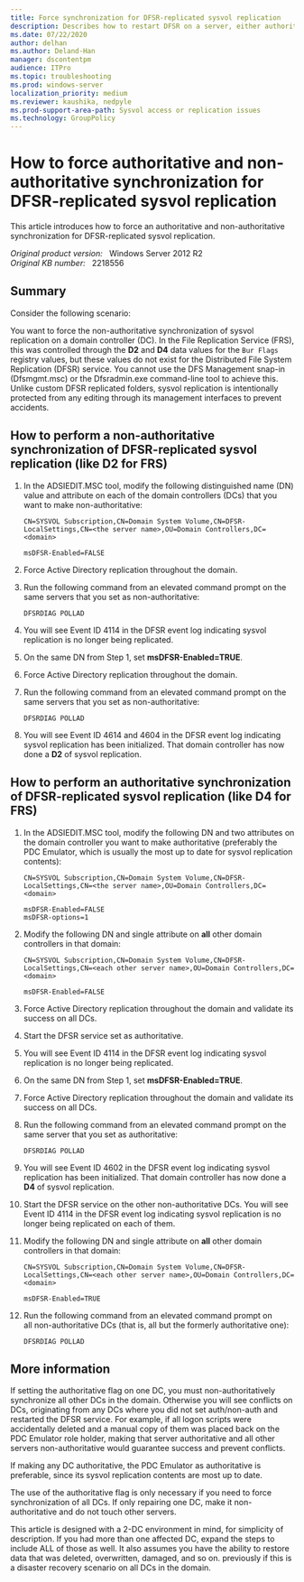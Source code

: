 ```yaml
---
title: Force synchronization for DFSR-replicated sysvol replication
description: Describes how to restart DFSR on a server, either authoritatively or non-authoritative.
ms.date: 07/22/2020
author: delhan
ms.author: Deland-Han
manager: dscontentpm
audience: ITPro
ms.topic: troubleshooting
ms.prod: windows-server
localization_priority: medium
ms.reviewer: kaushika, nedpyle
ms.prod-support-area-path: Sysvol access or replication issues
ms.technology: GroupPolicy
---
```

# How to force authoritative and non-authoritative synchronization for DFSR-replicated sysvol replication

This article introduces how to force an authoritative and non-authoritative synchronization for DFSR-replicated sysvol replication.

_Original product version:_ &nbsp; Windows Server 2012 R2  
_Original KB number:_ &nbsp; 2218556

## Summary

Consider the following scenario:

You want to force the non-authoritative synchronization of sysvol replication on a domain controller (DC). In the File Replication Service (FRS), this was controlled through the **D2** and **D4** data values for the `Bur Flags` registry values, but these values do not exist for the Distributed File System Replication (DFSR) service. You cannot use the DFS Management snap-in (Dfsmgmt.msc) or the Dfsradmin.exe command-line tool to achieve this. Unlike custom DFSR replicated folders, sysvol replication is intentionally protected from any editing through its management interfaces to prevent accidents.

## How to perform a non-authoritative synchronization of DFSR-replicated sysvol replication (like D2 for FRS)

1. In the ADSIEDIT.MSC tool, modify the following distinguished name (DN) value and attribute on each of the domain controllers (DCs) that you want to make non-authoritative:

    ```console
    CN=SYSVOL Subscription,CN=Domain System Volume,CN=DFSR-LocalSettings,CN=<the server name>,OU=Domain Controllers,DC=<domain>

    msDFSR-Enabled=FALSE
    ```

2. Force Active Directory replication throughout the domain.
3. Run the following command from an elevated command prompt on the same servers that you set as non-authoritative:

    ```console
    DFSRDIAG POLLAD
    ```

4. You will see Event ID 4114 in the DFSR event log indicating sysvol replication is no longer being replicated.
5. On the same DN from Step 1, set **msDFSR-Enabled=TRUE**.
6. Force Active Directory replication throughout the domain.

7. Run the following command from an elevated command prompt on the same servers that you set as non-authoritative:

    ```console
    DFSRDIAG POLLAD
    ```

8. You will see Event ID 4614 and 4604 in the DFSR event log indicating sysvol replication has been initialized. That domain controller has now done a **D2** of sysvol replication.

## How to perform an authoritative synchronization of DFSR-replicated sysvol replication (like D4 for FRS)

1. In the ADSIEDIT.MSC tool, modify the following DN and two attributes on the domain controller you want to make authoritative (preferably the PDC Emulator, which is usually the most up to date for sysvol replication contents):

    ```console
    CN=SYSVOL Subscription,CN=Domain System Volume,CN=DFSR-LocalSettings,CN=<the server name>,OU=Domain Controllers,DC=<domain>

    msDFSR-Enabled=FALSE
    msDFSR-options=1
    ```

2. Modify the following DN and single attribute on **all** other domain controllers in that domain:

    ```console
    CN=SYSVOL Subscription,CN=Domain System Volume,CN=DFSR-LocalSettings,CN=<each other server name>,OU=Domain Controllers,DC=<domain>

    msDFSR-Enabled=FALSE
    ```

3. Force Active Directory replication throughout the domain and validate its success on all DCs.
4. Start the DFSR service set as authoritative.
5. You will see Event ID 4114 in the DFSR event log indicating sysvol replication is no longer being replicated.
6. On the same DN from Step 1, set **msDFSR-Enabled=TRUE**.
7. Force Active Directory replication throughout the domain and validate its success on all DCs.
8. Run the following command from an elevated command prompt on the same server that you set as authoritative:

    ```console
    DFSRDIAG POLLAD
    ```

9. You will see Event ID 4602 in the DFSR event log indicating sysvol replication has been initialized. That domain controller has now done a **D4** of sysvol replication.
10. Start the DFSR service on the other non-authoritative DCs. You will see Event ID 4114 in the DFSR event log indicating sysvol replication is no longer being replicated on each of them.
11. Modify the following DN and single attribute on **all** other domain controllers in that domain:

    ```console
    CN=SYSVOL Subscription,CN=Domain System Volume,CN=DFSR-LocalSettings,CN=<each other server name>,OU=Domain Controllers,DC=<domain>

    msDFSR-Enabled=TRUE
    ```

12. Run the following command from an elevated command prompt on all non-authoritative DCs (that is, all but the formerly authoritative one):

    ```console
    DFSRDIAG POLLAD
    ```

## More information

If setting the authoritative flag on one DC, you must non-authoritatively synchronize all other DCs in the domain. Otherwise you will see conflicts on DCs, originating from any DCs where you did not set auth/non-auth and restarted the DFSR service. For example, if all logon scripts were accidentally deleted and a manual copy of them was placed back on the PDC Emulator role holder, making that server authoritative and all other servers non-authoritative would guarantee success and prevent conflicts.

If making any DC authoritative, the PDC Emulator as authoritative is preferable, since its sysvol replication contents are most up to date.

The use of the authoritative flag is only necessary if you need to force synchronization of all DCs. If only repairing one DC, make it non-authoritative and do not touch other servers.

This article is designed with a 2-DC environment in mind, for simplicity of description. If you had more than one affected DC, expand the steps to include ALL of those as well. It also assumes you have the ability to restore data that was deleted, overwritten, damaged, and so on. previously if this is a disaster recovery scenario on all DCs in the domain.
